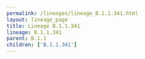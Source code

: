 ```yaml
---
permalink: /lineages/lineage_B.1.1.341.html
layout: lineage_page
title: Lineage B.1.1.341
lineage: B.1.1.341
parent: B.1.1
children: ['B.1.1.341']
---
```


